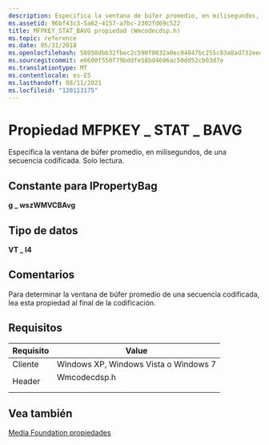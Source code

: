 ```yaml
---
description: Especifica la ventana de búfer promedio, en milisegundos, de una secuencia codificada.
ms.assetid: 96bf43c3-5a62-4157-a7bc-2302fd69c522
title: MFPKEY_STAT_BAVG propiedad (Wmcodecdsp.h)
ms.topic: reference
ms.date: 05/31/2018
ms.openlocfilehash: 58058dbb32fbec2c590f0032a0ec04847bc255c83a8ad732eedf3961bc35928f
ms.sourcegitcommit: e6600f550f79bddfe58bd4696ac50dd52cb03d7e
ms.translationtype: MT
ms.contentlocale: es-ES
ms.lasthandoff: 08/11/2021
ms.locfileid: "120113175"
---
```

# <a name="mfpkey_stat_bavg-property"></a>Propiedad MFPKEY \_ STAT \_ BAVG

Especifica la ventana de búfer promedio, en milisegundos, de una secuencia codificada. Solo lectura.

## <a name="constant-for-ipropertybag"></a>Constante para IPropertyBag

**g \_ wszWMVCBAvg**

## <a name="data-type"></a>Tipo de datos

**VT \_ I4**

## <a name="remarks"></a>Comentarios

Para determinar la ventana de búfer promedio de una secuencia codificada, lea esta propiedad al final de la codificación.

## <a name="requirements"></a>Requisitos



| Requisito | Value |
|-------------------|-----------------------------------------------------------------------------------------|
| Cliente<br/> | Windows XP, Windows Vista o Windows 7<br/>                                       |
| Header<br/> | <dl> <dt>Wmcodecdsp.h</dt> </dl> |



## <a name="see-also"></a>Vea también

<dl> <dt>

[Media Foundation propiedades](media-foundation-properties.md)
</dt> </dl>

 

 




